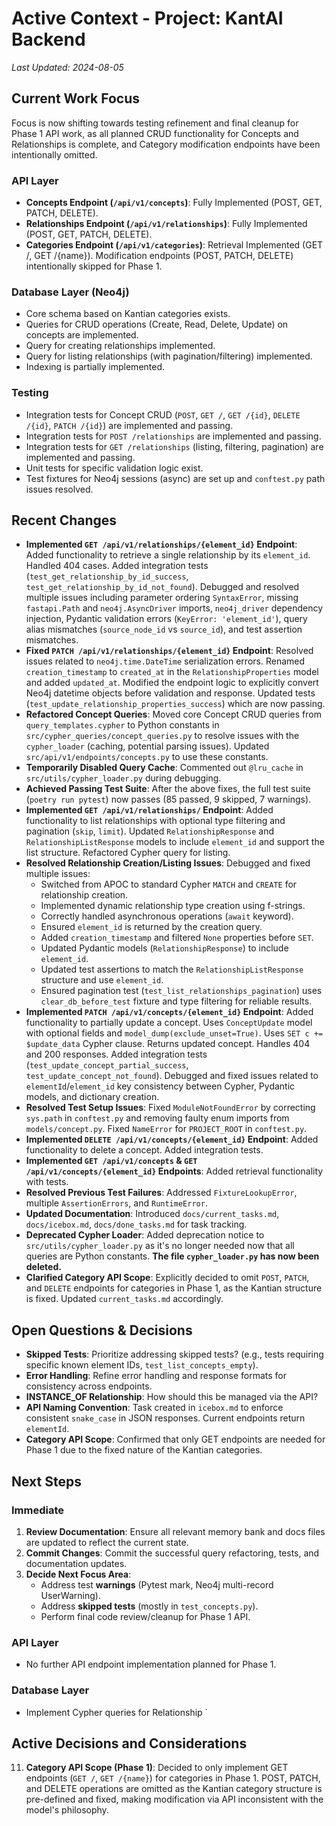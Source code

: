 # Active Context - Project: KantAI Backend

*Last Updated: 2024-08-05*

## Current Work Focus

Focus is now shifting towards testing refinement and final cleanup for Phase 1 API work, as all planned CRUD functionality for Concepts and Relationships is complete, and Category modification endpoints have been intentionally omitted.

### API Layer
- **Concepts Endpoint (`/api/v1/concepts`)**: Fully Implemented (POST, GET, PATCH, DELETE).
- **Relationships Endpoint (`/api/v1/relationships`)**: Fully Implemented (POST, GET, PATCH, DELETE).
- **Categories Endpoint (`/api/v1/categories`)**: Retrieval Implemented (GET /, GET /{name}). Modification endpoints (POST, PATCH, DELETE) intentionally skipped for Phase 1.

### Database Layer (Neo4j)
- Core schema based on Kantian categories exists.
- Queries for CRUD operations (Create, Read, Delete, Update) on concepts are implemented.
- Query for creating relationships implemented.
- Query for listing relationships (with pagination/filtering) implemented.
- Indexing is partially implemented.

### Testing
- Integration tests for Concept CRUD (`POST`, `GET /`, `GET /{id}`, `DELETE /{id}`, `PATCH /{id}`) are implemented and passing.
- Integration tests for `POST /relationships` are implemented and passing.
- Integration tests for `GET /relationships` (listing, filtering, pagination) are implemented and passing.
- Unit tests for specific validation logic exist.
- Test fixtures for Neo4j sessions (async) are set up and `conftest.py` path issues resolved.

## Recent Changes

- **Implemented `GET /api/v1/relationships/{element_id}` Endpoint**: Added functionality to retrieve a single relationship by its `element_id`. Handled 404 cases. Added integration tests (`test_get_relationship_by_id_success`, `test_get_relationship_by_id_not_found`). Debugged and resolved multiple issues including parameter ordering `SyntaxError`, missing `fastapi.Path` and `neo4j.AsyncDriver` imports, `neo4j_driver` dependency injection, Pydantic validation errors (`KeyError: 'element_id'`), query alias mismatches (`source_node_id` vs `source_id`), and test assertion mismatches.
- **Fixed `PATCH /api/v1/relationships/{element_id}` Endpoint**: Resolved issues related to `neo4j.time.DateTime` serialization errors. Renamed `creation_timestamp` to `created_at` in the `RelationshipProperties` model and added `updated_at`. Modified the endpoint logic to explicitly convert Neo4j datetime objects before validation and response. Updated tests (`test_update_relationship_properties_success`) which are now passing.
- **Refactored Concept Queries**: Moved core Concept CRUD queries from `query_templates.cypher` to Python constants in `src/cypher_queries/concept_queries.py` to resolve issues with the `cypher_loader` (caching, potential parsing issues). Updated `src/api/v1/endpoints/concepts.py` to use these constants.
- **Temporarily Disabled Query Cache**: Commented out `@lru_cache` in `src/utils/cypher_loader.py` during debugging.
- **Achieved Passing Test Suite**: After the above fixes, the full test suite (`poetry run pytest`) now passes (85 passed, 9 skipped, 7 warnings).
- **Implemented `GET /api/v1/relationships/` Endpoint**: Added functionality to list relationships with optional type filtering and pagination (`skip`, `limit`). Updated `RelationshipResponse` and `RelationshipListResponse` models to include `element_id` and support the list structure. Refactored Cypher query for listing.
- **Resolved Relationship Creation/Listing Issues**: Debugged and fixed multiple issues:
    - Switched from APOC to standard Cypher `MATCH` and `CREATE` for relationship creation.
    - Implemented dynamic relationship type creation using f-strings.
    - Correctly handled asynchronous operations (`await` keyword).
    - Ensured `element_id` is returned by the creation query.
    - Added `creation_timestamp` and filtered `None` properties before `SET`.
    - Updated Pydantic models (`RelationshipResponse`) to include `element_id`.
    - Updated test assertions to match the `RelationshipListResponse` structure and use `element_id`.
    - Ensured pagination test (`test_list_relationships_pagination`) uses `clear_db_before_test` fixture and type filtering for reliable results.
- **Implemented `PATCH /api/v1/concepts/{element_id}` Endpoint**: Added functionality to partially update a concept. Uses `ConceptUpdate` model with optional fields and `model_dump(exclude_unset=True)`. Uses `SET c += $update_data` Cypher clause. Returns updated concept. Handles 404 and 200 responses. Added integration tests (`test_update_concept_partial_success`, `test_update_concept_not_found`). Debugged and fixed issues related to `elementId`/`element_id` key consistency between Cypher, Pydantic models, and dictionary creation.
- **Resolved Test Setup Issues**: Fixed `ModuleNotFoundError` by correcting `sys.path` in `conftest.py` and removing faulty enum imports from `models/concept.py`. Fixed `NameError` for `PROJECT_ROOT` in `conftest.py`.
- **Implemented `DELETE /api/v1/concepts/{element_id}` Endpoint**: Added functionality to delete a concept. Added integration tests.
- **Implemented `GET /api/v1/concepts` & `GET /api/v1/concepts/{element_id}` Endpoints**: Added retrieval functionality with tests.
- **Resolved Previous Test Failures**: Addressed `FixtureLookupError`, multiple `AssertionErrors`, and `RuntimeError`.
- **Updated Documentation**: Introduced `docs/current_tasks.md`, `docs/icebox.md`, `docs/done_tasks.md` for task tracking.
- **Deprecated Cypher Loader**: Added deprecation notice to `src/utils/cypher_loader.py` as it's no longer needed now that all queries are Python constants. **The file `cypher_loader.py` has now been deleted.**
- **Clarified Category API Scope**: Explicitly decided to omit `POST`, `PATCH`, and `DELETE` endpoints for categories in Phase 1, as the Kantian structure is fixed. Updated `current_tasks.md` accordingly.

## Open Questions & Decisions

- **Skipped Tests**: Prioritize addressing skipped tests? (e.g., tests requiring specific known element IDs, `test_list_concepts_empty`).
- **Error Handling**: Refine error handling and response formats for consistency across endpoints.
- **INSTANCE_OF Relationship**: How should this be managed via the API?
- **API Naming Convention**: Task created in `icebox.md` to enforce consistent `snake_case` in JSON responses. Current endpoints return `elementId`.
- **Category API Scope**: Confirmed that only GET endpoints are needed for Phase 1 due to the fixed nature of the Kantian categories.

## Next Steps

### Immediate
1. **Review Documentation**: Ensure all relevant memory bank and docs files are updated to reflect the current state.
2. **Commit Changes**: Commit the successful query refactoring, tests, and documentation updates.
3. **Decide Next Focus Area**:
   * Address test **warnings** (Pytest mark, Neo4j multi-record UserWarning).
   * Address **skipped tests** (mostly in `test_concepts.py`).
   * Perform final code review/cleanup for Phase 1 API.

### API Layer
- No further API endpoint implementation planned for Phase 1.

### Database Layer
- Implement Cypher queries for Relationship `

## Active Decisions and Considerations

11. **Category API Scope (Phase 1)**: Decided to only implement GET endpoints (`GET /`, `GET /{name}`) for categories in Phase 1. POST, PATCH, and DELETE operations are omitted as the Kantian category structure is pre-defined and fixed, making modification via API inconsistent with the model's philosophy.